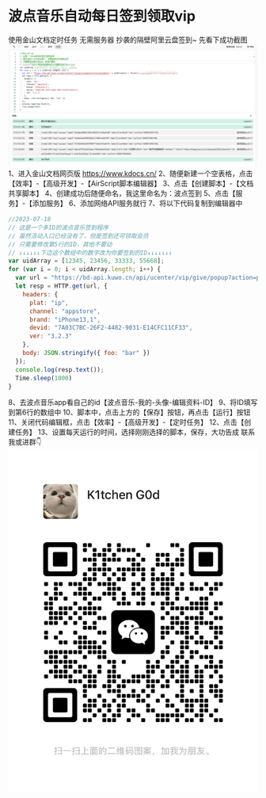 # 波点音乐自动每日签到领取vip
使用金山文档定时任务 无需服务器
抄袭的隔壁阿里云盘签到~
先看下成功截图
![opensuse-laptop](/1689674432098.png)
1、进入金山文档网页版 https://www.kdocs.cn/
2、随便新建一个空表格，点击【效率】-【高级开发】-【AirScript脚本编辑器】
3、点击【创建脚本】-【文档共享脚本】
4、创建成功后随便命名，我这里命名为：波点签到
5、点击【服务】-【添加服务】
6、添加网络API服务就行
7、将以下代码复制到编辑器中
```JavaScript
//2023-07-18
// 这是一个多ID的波点音乐签到程序
// 虽然活动入口已经没有了，但是签到还可领取会员
// 只需要修改第5行的ID，其他不要动
// ↓↓↓↓↓↓下边这个数组中的数字改为你要签到的ID↓↓↓↓↓↓↓
var uidArray = [12345, 23456, 33333, 55668];
for (var i = 0; i < uidArray.length; i++) {
  var url = "https://bd-api.kuwo.cn/api/ucenter/vip/give/popup?action=play&uid=" + uidArray[i] + "&token=137acd3e6d8876020741da2ef35a316b";
  let resp = HTTP.get(url, {
    headers: {
      plat: "ip",
      channel: "appstore",
      brand: "iPhone13,1",
      devid: "7A03C7BC-26F2-4482-9031-E14CFC11CF33",
      ver: "3.2.3"
    },
    body: JSON.stringify({ foo: "bar" })
  });
  console.log(resp.text());
  Time.sleep(1000)
}
```
8、去波点音乐app看自己的id【波点音乐-我的-头像-编辑资料-ID】
9、将ID填写到第6行的数组中
10、脚本中，点击上方的【保存】按钮，再点击【运行】按钮
11、关闭代码编辑框，点击【效率】-【高级开发】-【定时任务】
12、点击【创建任务】
13、设置每天运行的时间，选择刚刚选择的脚本，保存，大功告成
联系我或进群👇
![opensuse-laptop](/aa1dba530c1f056a86971d751d2983a.jpg)
